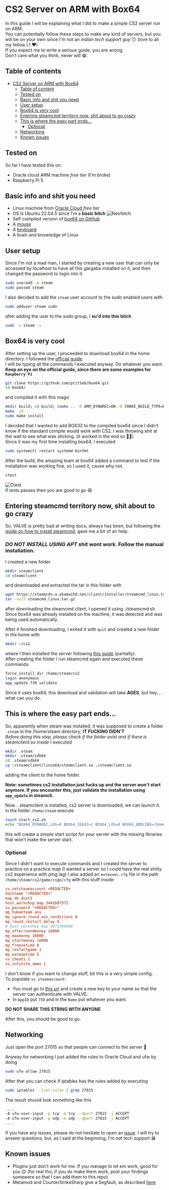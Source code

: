 # CS2 Server on ARM with Box64

In this guide I will be explaining what I did to make a simple CS2 server run on ARM.<br>
You can potentially follow these steps to make any kind of servers, but you will be on your own since I'm not an *indian tech support guy* 😶 (love to all my fellow L1 ❤)<br>
If you expect me to write a serious guide, you are wrong.<br>
Don't care what you think, never will 😁.

## Table of contents
- [CS2 Server on ARM with Box64](#cs2-server-on-arm-with-box64)
  * [Table of content](#table-of-contents)
  * [Tested on](#tested-on)
  * [Basic info and shit you need](#basic-info-and-shit-you-need)
  * [User setup](#user-setup)
  * [Box64 is very cool](#box64-is-very-cool)
  * [Entering steamcmd territory now, shit about to go crazy](#entering-steamcmd-territory-now--shit-about-to-go-crazy)
  * [This is where the easy part ends...](#this-is-where-the-easy-part-ends)
    + [Optional](#--optional--)
  * [Networking](#networking)
  * [Known issues](#known-issues)

## Tested on
So far I have tested this on:
- Oracle cloud ARM machine *free tier* (I'm broke)
- Raspberry Pi 5

## Basic info and shit you need
- Linux machine from [Oracle Cloud](https://www.oracle.com/it/cloud/sign-in.html?intcmp=OcomFreeTier) *free tier* 
- OS is Ubuntu 22.04.5 since I'm a **basic bitch** ![Neofetch](./images/neofetch.png)
- Self compiled version of [box64 on GitHub](https://github.com/ptitSeb/box64) 
- A [mouse](https://github.com/zThundy/CS2-Server-on-ARM/tree/main/images/mouse.png)
- A [keyboard](https://github.com/zThundy/CS2-Server-on-ARM/tree/main/images/keyboard.png)
- A brain and knowledge of Linux

## User setup
Since I'm not a mad man, I started by creating a new user that can only be accessed by localhost to have all this gargabe installed on it, and then changed the password to login into it.
```bash
sudo useradd -m steam
sudo passwd steam
```
I also decided to add the `steam` user account to the sudo enabled users with
```bash
sudo adduser steam sudo
```
afetr adding the user to the sudo group, I **su'd into this bitch**
```bash
sudo -u steam -s
```

## Box64 is very cool
After setting up the user, I proceeded to download box64 in the home directory.
I followed the [official guide](https://github.com/ptitSeb/box64/blob/main/docs/COMPILE.md).<br>
I will be typing all the commands I executed anyway. Do whatever you want.<br>
**Keep an eye on the official guide, since there are some examples for `Raspberry Pi`**
```bash
git clone https://github.com/ptitSeb/box64.git
cd box64/
```
and compiled it with this magic
```bash
mkdir build; cd build; cmake .. -D ARM_DYNAREC=ON -D CMAKE_BUILD_TYPE=RelWithDebInfo -D BOX32=ON -D BOX32_BINFMT=ON
make -j4
sudo make install
```
I decided that I wanted to add BOX32 to the compiled box64 since I didn't know if the standard compile would work with CS2. I was throwing shit at the wall to see what was sticking. (it worked in the end so 🤷‍♂️)<br>
Since it was my first time installing box64, I executed
```bash
sudo systemctl restart systemd-binfmt
```
After the build, the amazing team at box64 added a command to test if the installation was working fine, so I used it, cause why not.
```bash
ctest
```
![Ctest](./images/ctest_pass.png)<br>
If tests passes then you are good to go 😄

## Entering steamcmd territory now, shit about to go crazy
So, VALVE is pretty bad at writing docs, always has been, but following the [guide on how to install steamcmd](https://developer.valvesoftware.com/wiki/SteamCMD#Manually), gave me a bit of an help.<br>
### ***DO NOT INSTALL USING APT*** shit wont work. Follow the manual installation.
I created a new folder
```bash
mkdir steamclient
cd steamclient
```
and downloaded and extracted the tar in this folder with
```bash
wget https://steamcdn-a.akamaihd.net/client/installer/steamcmd_linux.tar.gz
tar -xvzf steamcmd_linux.tar.gz 
```
after downloading the steamcmd client, I opened it using ./steamcmd.sh
Since box64 was already installed on the machine, it was detected and was being used automatically.

After it finished downloading, I exited it with `quit` and created a new folder in the home with
```bash
mkdir ~/cs2
```
where I then installed the server following [this guide](https://developer.valvesoftware.com/wiki/Counter-Strike_2/Dedicated_Servers) (partially).<br>
After creating the folder I run steamcmd again and executed these commands:
```bash
force_install_dir /home/steam/cs2
login anonymous
app_update 730 validate
```
Since it uses box64, this download and validation will take **AGES**, but hey... what can you do.

## This is where the easy part ends...
So, apparently when steam was installed, it was supposed to create a folder `.steam` in the /home/steam directory; **IT FUCKING DIDN'T**<br>
*Before doing this step, please check if the folder exist and if there is steamclient.so inside*
I executed
```bash
mkdir .steam
mkdir .steam/sdk64
cd .steam/sdk64
cp ~/steamclient/linux64/steamclient.so ./steamclient.so
```
adding the client to the home folder.

**Note: sometimes cs2 installation just fucks up and the server won't start anymore. If you encounter this, just validate the installation using `app_update` in steamcli.**

Now... steamclient is installed, cs2 server is downloaded, we can launch it.
in the folder `/home/steam` execute
```bash
touch start_cs2.sh
echo "BOX64_DYNAREC_LOG=0 BOX64_SSE42=1 BOX64_LOG=0 BOX64_ADDLIBS=/home/steam/cs2/game/bin/linuxsteamrt64/libv8_libcpp.so:/home/steam/steamclient/linux64/steamclient.so /home/steam/cs2/game/bin/linuxsteamrt64/cs2 -dedicated -port 27015 +exec autoexec.cfg" > start_cs2.sh
```
this will create a simple start script for your server with the missing libraries that won't make the server start.<br>

### **Optional**
Since I didn't want to execute commands and I created the server to practice on a practice map (I wanted a server so I could have the real shitty cs2 experience with ping lag) I also added an `autoexec.cfg` file in the path `/home/steam/cs2/game/csgo/cfg` with this stuff inside:
```cfg
sv_setsteamaccount <REDACTED>
hostname "<REDACTED>"
map de_dust2
host_workshop_map 3442607572
sv_password "<REDACTED>"
mp_humanteam any
mp_ignore_round_win_conditions 0
mp_round_restart_delay 0
# host_workshop_map 3072369998
mp_afterroundmoney 16000
mp_maxmoney 16000
mp_startmoney 16000
mp_freezetime 0
mp_restartgame 1
mp_warmuptime 5
sv_cheats 1
sv_infinite_ammo 1
```
I don't know if you want to change stuff, bit this is a very simple config.<br>
To populate `sv_steamaccount`:
- You must go to [this url](https://steamcommunity.com/dev/managegameservers) and create a new key to your name so that the server can authenticate with VALVE.<br>
- In `AppID` put `730` and in the `Name` put whatever you want.<br>

**DO NOT SHARE THIS STRING WITH ANYONE**

After this, you should be good to go.

## Networking
Just open the port 27015 so that people can connect to the server 😬

Anyway for networking I just added the rules to Oracle Cloud and ufw by doing
```bash
sudo ufw allow 27015
```
After that you can check if iptables has the rules added by executing
```bash
sudo iptables --list-rules | grep 27015
```
The result should look something like this
```bash
....
-A ufw-user-input -p tcp -m tcp --dport 27015 -j ACCEPT
-A ufw-user-input -p udp -m udp --dport 27015 -j ACCEPT
....
```

If you have any issues, please do not hesitate to open an [issue](https://github.com/zThundy/CS2-Server-on-ARM/issues). I will try to answer questions, but, as I said at the beginning, I'm not tech support 😁

## Known issues
- Plugins just don't work for me. If you manage to let em work, good for you 😊 (for real tho, if you do make them work, post your findings somewere so that I can add them to this repo)
- Metamod and CounterStrikeSharp give a Segfault, as described [here](https://github.com/ptitSeb/box64/issues/2753)